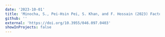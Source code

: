 ```yaml
---
date: '2023-10-01'
title: 'Minocha, S., Pei‑Hsin Pei, S. Khan, and F. Hossain (2023) Factors influencing Lake Surface Temperature for Reservoirs of the Columbia River Basin, <i>Northwest Science, vol. 97 </i>'
github: ''
external: 'https://doi.org/10.3955/046.097.0403'
showInProjects: false
---
```

